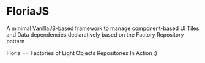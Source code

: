 # FloriaJS
A minimal VanillaJS-based framework to manage component-based UI Tiles and Data dependencies declaratively based on the Factory Repository pattern

Floria == Factories of Light Objects Repositories In Action :)
